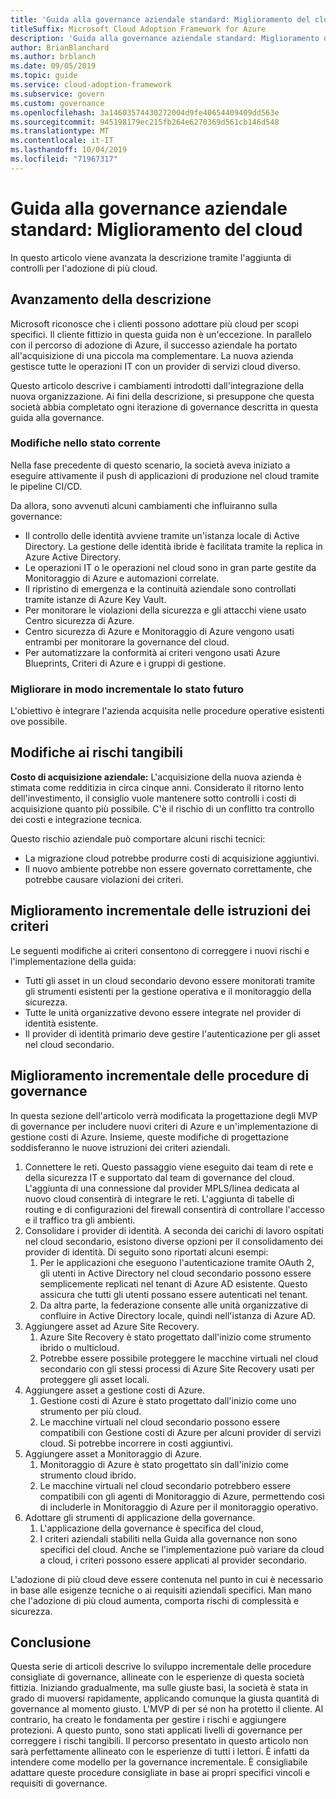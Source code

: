 ```yaml
---
title: 'Guida alla governance aziendale standard: Miglioramento del cloud'
titleSuffix: Microsoft Cloud Adoption Framework for Azure
description: 'Guida alla governance aziendale standard: Miglioramento del cloud'
author: BrianBlanchard
ms.author: brblanch
ms.date: 09/05/2019
ms.topic: guide
ms.service: cloud-adoption-framework
ms.subservice: govern
ms.custom: governance
ms.openlocfilehash: 3a14603574430272004d9fe40654409409dd563e
ms.sourcegitcommit: 945198179ec215fb264e6270369d561cb146d548
ms.translationtype: MT
ms.contentlocale: it-IT
ms.lasthandoff: 10/04/2019
ms.locfileid: "71967317"
---
```

# <a name="standard-enterprise-governance-guide-multicloud-improvement"></a>Guida alla governance aziendale standard: Miglioramento del cloud

In questo articolo viene avanzata la descrizione tramite l'aggiunta di controlli per l'adozione di più cloud.

## <a name="advancing-the-narrative"></a>Avanzamento della descrizione

Microsoft riconosce che i clienti possono adottare più cloud per scopi specifici. Il cliente fittizio in questa guida non è un'eccezione. In parallelo con il percorso di adozione di Azure, il successo aziendale ha portato all'acquisizione di una piccola ma complementare. La nuova azienda gestisce tutte le operazioni IT con un provider di servizi cloud diverso.

Questo articolo descrive i cambiamenti introdotti dall'integrazione della nuova organizzazione. Ai fini della descrizione, si presuppone che questa società abbia completato ogni iterazione di governance descritta in questa guida alla governance.

### <a name="changes-in-the-current-state"></a>Modifiche nello stato corrente

Nella fase precedente di questo scenario, la società aveva iniziato a eseguire attivamente il push di applicazioni di produzione nel cloud tramite le pipeline CI/CD.

Da allora, sono avvenuti alcuni cambiamenti che influiranno sulla governance:

- Il controllo delle identità avviene tramite un'istanza locale di Active Directory. La gestione delle identità ibride è facilitata tramite la replica in Azure Active Directory.
- Le operazioni IT o le operazioni nel cloud sono in gran parte gestite da Monitoraggio di Azure e automazioni correlate.
- Il ripristino di emergenza e la continuità aziendale sono controllati tramite istanze di Azure Key Vault.
- Per monitorare le violazioni della sicurezza e gli attacchi viene usato Centro sicurezza di Azure.
- Centro sicurezza di Azure e Monitoraggio di Azure vengono usati entrambi per monitorare la governance del cloud.
- Per automatizzare la conformità ai criteri vengono usati Azure Blueprints, Criteri di Azure e i gruppi di gestione.

### <a name="incrementally-improve-the-future-state"></a>Migliorare in modo incrementale lo stato futuro

L'obiettivo è integrare l'azienda acquisita nelle procedure operative esistenti ove possibile.

## <a name="changes-in-tangible-risks"></a>Modifiche ai rischi tangibili

**Costo di acquisizione aziendale:** L'acquisizione della nuova azienda è stimata come redditizia in circa cinque anni. Considerato il ritorno lento dell'investimento, il consiglio vuole mantenere sotto controlli i costi di acquisizione quanto più possibile. C'è il rischio di un conflitto tra controllo dei costi e integrazione tecnica.

Questo rischio aziendale può comportare alcuni rischi tecnici:

- La migrazione cloud potrebbe produrre costi di acquisizione aggiuntivi.
- Il nuovo ambiente potrebbe non essere governato correttamente, che potrebbe causare violazioni dei criteri.

## <a name="incremental-improvement-of-the-policy-statements"></a>Miglioramento incrementale delle istruzioni dei criteri

Le seguenti modifiche ai criteri consentono di correggere i nuovi rischi e l'implementazione della guida:

- Tutti gli asset in un cloud secondario devono essere monitorati tramite gli strumenti esistenti per la gestione operativa e il monitoraggio della sicurezza.
- Tutte le unità organizzative devono essere integrate nel provider di identità esistente.
- Il provider di identità primario deve gestire l'autenticazione per gli asset nel cloud secondario.

## <a name="incremental-improvement-of-governance-practices"></a>Miglioramento incrementale delle procedure di governance

In questa sezione dell'articolo verrà modificata la progettazione degli MVP di governance per includere nuovi criteri di Azure e un'implementazione di gestione costi di Azure. Insieme, queste modifiche di progettazione soddisferanno le nuove istruzioni dei criteri aziendali.

1. Connettere le reti. Questo passaggio viene eseguito dai team di rete e della sicurezza IT e supportato dal team di governance del cloud. L'aggiunta di una connessione dal provider MPLS/linea dedicata al nuovo cloud consentirà di integrare le reti. L'aggiunta di tabelle di routing e di configurazioni del firewall consentirà di controllare l'accesso e il traffico tra gli ambienti.
2. Consolidare i provider di identità. A seconda dei carichi di lavoro ospitati nel cloud secondario, esistono diverse opzioni per il consolidamento dei provider di identità. Di seguito sono riportati alcuni esempi:
    1. Per le applicazioni che eseguono l'autenticazione tramite OAuth 2, gli utenti in Active Directory nel cloud secondario possono essere semplicemente replicati nel tenant di Azure AD esistente. Questo assicura che tutti gli utenti possano essere autenticati nel tenant.
    2. Da altra parte, la federazione consente alle unità organizzative di confluire in Active Directory locale, quindi nell'istanza di Azure AD.
3. Aggiungere asset ad Azure Site Recovery.
    1. Azure Site Recovery è stato progettato dall'inizio come strumento ibrido o multicloud.
    2. Potrebbe essere possibile proteggere le macchine virtuali nel cloud secondario con gli stessi processi di Azure Site Recovery usati per proteggere gli asset locali.
4. Aggiungere asset a gestione costi di Azure.
    1. Gestione costi di Azure è stato progettato dall'inizio come uno strumento per più cloud.
    2. Le macchine virtuali nel cloud secondario possono essere compatibili con Gestione costi di Azure per alcuni provider di servizi cloud. Si potrebbe incorrere in costi aggiuntivi.
5. Aggiungere asset a Monitoraggio di Azure.
    1. Monitoraggio di Azure è stato progettato sin dall'inizio come strumento cloud ibrido.
    2. Le macchine virtuali nel cloud secondario potrebbero essere compatibili con gli agenti di Monitoraggio di Azure, permettendo così di includerle in Monitoraggio di Azure per il monitoraggio operativo.
6. Adottare gli strumenti di applicazione della governance.
    1. L'applicazione della governance è specifica del cloud,
    2. I criteri aziendali stabiliti nella Guida alla governance non sono specifici del cloud. Anche se l'implementazione può variare da cloud a cloud, i criteri possono essere applicati al provider secondario.

L'adozione di più cloud deve essere contenuta nel punto in cui è necessario in base alle esigenze tecniche o ai requisiti aziendali specifici. Man mano che l'adozione di più cloud aumenta, comporta rischi di complessità e sicurezza.

## <a name="conclusion"></a>Conclusione

Questa serie di articoli descrive lo sviluppo incrementale delle procedure consigliate di governance, allineate con le esperienze di questa società fittizia. Iniziando gradualmente, ma sulle giuste basi, la società è stata in grado di muoversi rapidamente, applicando comunque la giusta quantità di governance al momento giusto. L'MVP di per sé non ha protetto il cliente. Al contrario, ha creato le fondamenta per gestire i rischi e aggiungere protezioni. A questo punto, sono stati applicati livelli di governance per correggere i rischi tangibili. Il percorso presentato in questo articolo non sarà perfettamente allineato con le esperienze di tutti i lettori. È infatti da intendere come modello per la governance incrementale. È consigliabile adattare queste procedure consigliate in base ai propri specifici vincoli e requisiti di governance.
